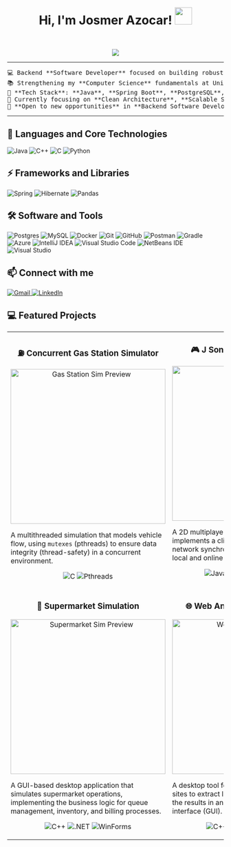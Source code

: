 <h1 align="center">
Hi, I'm Josmer Azocar!
  <picture><img src = "https://github.com/7oSkaaa/7oSkaaa/blob/main/Images/about_me.gif?raw=true" width = 40px></picture>
  </h1>
  
<br/>

<p align="center">
  <a href="https://github.com/DenverCoder1/readme-typing-svg"><img src="https://readme-typing-svg.herokuapp.com?lines=Backend+Software+Developer;Computer+Science+Student&center=true&width=380&height=45"></a>
</p>
<hr>

<pre>
💻 Backend **Software Developer** focused on building robust systems with ☕ **Java** & **Spring** 🍃.
📚 Strengthening my **Computer Science** fundamentals at Universidad Nacional Experimental de Guayana (UNEG)
🚀 **Tech Stack**: **Java**, **Spring Boot**, **PostgreSQL**, **C/C++**, **Python**, **SQL**
🌱 Currently focusing on **Clean Architecture**, **Scalable System Design**, and **RESTful API** best practices.
🚩 **Open to new opportunities** in **Backend Software Development**.
</pre>
<hr>


## 🚀 Languages and Core Technologies

![Java](https://img.shields.io/badge/java-%23ED8B00.svg?style=for-the-badge&logo=openjdk&logoColor=white)
![C++](https://img.shields.io/badge/C++%20-%2300599C.svg?style=for-the-badge&logo=c%2B%2B&logoColor=white)
![C](https://img.shields.io/badge/C%20-%232370ED.svg?style=for-the-badge&logo=c&logoColor=white)
![Python](https://img.shields.io/badge/python-3670A0?style=for-the-badge&logo=python&logoColor=ffdd54)

## ⚡ Frameworks and Libraries

![Spring](https://img.shields.io/badge/spring-%236DB33F.svg?style=for-the-badge&logo=spring&logoColor=white)
![Hibernate](https://img.shields.io/badge/Hibernate-59666C?style=for-the-badge&logo=Hibernate&logoColor=white)
![Pandas](https://img.shields.io/badge/pandas-%23150458.svg?style=for-the-badge&logo=pandas&logoColor=white)

## 🛠️ Software and Tools

![Postgres](https://img.shields.io/badge/postgres-%23316192.svg?style=for-the-badge&logo=postgresql&logoColor=white)
![MySQL](https://img.shields.io/badge/mysql-4479A1.svg?style=for-the-badge&logo=mysql&logoColor=white)
![Docker](https://img.shields.io/badge/docker-%230db7ed.svg?style=for-the-badge&logo=docker&logoColor=white)
![Git](https://img.shields.io/badge/git-%23F05033.svg?style=for-the-badge&logo=git&logoColor=white)
![GitHub](https://img.shields.io/badge/github-%23121011.svg?style=for-the-badge&logo=github&logoColor=white)
![Postman](https://img.shields.io/badge/Postman-FF6C37?style=for-the-badge&logo=postman&logoColor=white)
![Gradle](https://img.shields.io/badge/Gradle-02303A.svg?style=for-the-badge&logo=Gradle&logoColor=white)
![Azure](https://img.shields.io/badge/azure-%230072C6.svg?style=for-the-badge&logo=microsoftazure&logoColor=white)
![IntelliJ IDEA](https://img.shields.io/badge/IntelliJIDEA-000000.svg?style=for-the-badge&logo=intellij-idea&logoColor=white)
![Visual Studio Code](https://img.shields.io/badge/Visual%20Studio%20Code-0078d7.svg?style=for-the-badge&logo=visual-studio-code&logoColor=white)
![NetBeans IDE](https://img.shields.io/badge/NetBeansIDE-1B6AC6.svg?style=for-the-badge&logo=apache-netbeans-ide&logoColor=white)
![Visual Studio](https://img.shields.io/badge/Visual%20Studio-5C2D91.svg?style=for-the-badge&logo=visual-studio&logoColor=white)

## 📫 Connect with me

<a href="mailto:josmer22azocar@gmail.com">
  <img alt="Gmail" src="https://img.shields.io/badge/Gmail-D14836?style=for-the-badge&logo=gmail&logoColor=white" />
</a>

<a href="https://www.linkedin.com/in/josmer-azocar-5b8539275/">
  <img alt="LinkedIn" src="https://img.shields.io/badge/LinkedIn-0A66C2?style=for-the-badge&logo=linkedin&logoColor=white" />
</a>

## 💻 Featured Projects

<table border="0" align="center">
<tr align="center">
<td width="50%" valign="top">

### ⛽ Concurrent Gas Station Simulator
<a href="https://github.com/josmer-azocar/Concurrent-Gas-Station-Simulator" target="_blank"><img src="https://github.com/user-attachments/assets/0421719a-fc16-42be-b763-465f0eb84254" width="360" alt="Gas Station Sim Preview"/></a>
<br>
<p align="left">A multithreaded simulation that models vehicle flow, using <code>mutexes</code> (pthreads) to ensure data integrity (thread-safety) in a concurrent environment.</p>
<p align="center">
  <img src="https://img.shields.io/badge/C-00599C?style=for-the-badge&logo=c&logoColor=white" alt="C"/>
  <img src="https://img.shields.io/badge/Pthreads-000000?style=for-the-badge&logo=linux&logoColor=white" alt="Pthreads"/>
</p>

</td>
<td width="50%" valign="top">
  
### 🎮 J Sonic (Multiplayer Game)
<a href="https://github.com/josmer-azocar/Project-JSonic" target="_blank"><img src="https://github.com/user-attachments/assets/a78889be-ac03-412e-b43e-aa7058786503" width="360" alt="J Sonic Preview"/></a>
<br>
<p align="left">A 2D multiplayer game built from scratch. It implements a client-server architecture and network synchronization logic to support both local and online game modes.</p>
<p align="center">
  <img src="https://img.shields.io/badge/Java-ED8B00?style=for-the-badge&logo=openjdk&logoColor=white" alt="Java"/>
  <img src="https://img.shields.io/badge/LibGDX-FFFFFF?style=for-the-badge&logo=libgdx&logoColor=black" alt="LibGDX"/>
  <img src="https://img.shields.io/badge/KryoNet-blue?style=for-the-badge" alt="KryoNet"/>
</p>

</td>
</tr>
<tr align="center">
<td width="50%" valign="top">

### 🛒 Supermarket Simulation
<a href="https://github.com/josmer-azocar/Supermarket_Simulation" target="_blank"><img src="https://github.com/user-attachments/assets/c9217cd5-6a49-499d-a8c2-5dc0eedac3dc" width="360" alt="Supermarket Sim Preview"/></a>
<br>
<p align="left">A GUI-based desktop application that simulates supermarket operations, implementing the business logic for queue management, inventory, and billing processes.</p>
<p align="center">
  <img src="https://img.shields.io/badge/C%2B%2B-00599C?style=for-the-badge&logo=c%2B%2B&logoColor=white" alt="C++"/>
  <img src="https://img.shields.io/badge/.NET-512BD4?style=for-the-badge&logo=dotnet&logoColor=white" alt=".NET"/>
  <img src="https://img.shields.io/badge/WinForms-blue?style=for-the-badge" alt="WinForms"/>
</p>

</td>
<td width="50%" valign="top">

### 🌐 Web Analyzer (NexusCrawler)
<a href="https://github.com/josmer-azocar/NexusCrawlerApp" target="_blank"><img src="https://github.com/user-attachments/assets/9d49232c-8c03-4c34-8d04-1683014801ca" width="360" alt="Web Analyzer Preview"/></a>
<br>
<p align="left">A desktop tool for website analysis. It crawls sites to extract links and metadata, presenting the results in an intuitive graphical user interface (GUI).</p>
<p align="center">
  <img src="https://img.shields.io/badge/C%2B%2B-00599C?style=for-the-badge&logo=c%2B%2B&logoColor=white" alt="C++"/>
  <img src="https://img.shields.io/badge/.NET-512BD4?style=for-the-badge&logo=dotnet&logoColor=white" alt=".NET"/>
  <img src="https://img.shields.io/badge/WinForms-blue?style=for-the-badge" alt="WinForms"/>
</p>

</td>
</tr>
</table>
